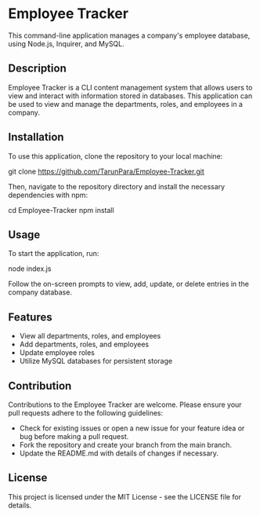 # Employee Tracker

This command-line application manages a company's employee database, using Node.js, Inquirer, and MySQL.

## Description

Employee Tracker is a CLI content management system that allows users to view and interact with information stored in databases. This application can be used to view and manage the departments, roles, and employees in a company.

## Installation

To use this application, clone the repository to your local machine:

git clone https://github.com/TarunPara/Employee-Tracker.git

Then, navigate to the repository directory and install the necessary dependencies with npm:

cd Employee-Tracker
npm install

## Usage

To start the application, run:

node index.js

Follow the on-screen prompts to view, add, update, or delete entries in the company database.

## Features

- View all departments, roles, and employees
- Add departments, roles, and employees
- Update employee roles
- Utilize MySQL databases for persistent storage

## Contribution

Contributions to the Employee Tracker are welcome. Please ensure your pull requests adhere to the following guidelines:

- Check for existing issues or open a new issue for your feature idea or bug before making a pull request.
- Fork the repository and create your branch from the main branch.
- Update the README.md with details of changes if necessary.

## License

This project is licensed under the MIT License - see the LICENSE file for details.
